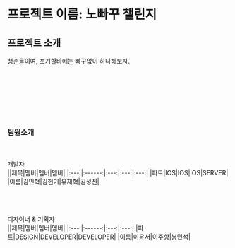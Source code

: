 # 프로젝트 이름: 노빠꾸 챌린지
## 프로젝트 소개
청춘들이여, 포기할바에는 빠꾸없이 하나해보자.




<br/><br/><br/><br/><br/><br/>


### 팀원소개
<br/><br/>
개발자
<br/>
||제목|멤버|멤버|멤버|
|:---:|:------:|:---:|:---:|:---:|
|파트|IOS|IOS|IOS|SERVER|
|이름|김민혁|김현기|유재혁|김성진|


<br/><br/><br/>
디자이너 & 기획자
<br/>
||제목|멤버|멤버|멤버|
|:---:|:------:|:---:|:---:|
|파트|DESIGN|DEVELOPER|DEVELOPER|
|이름|이윤서|이주향|봉민석|
